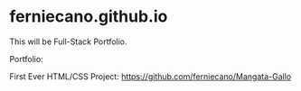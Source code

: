 # ferniecano.github.io
This will be Full-Stack Portfolio.


Portfolio: 

First Ever HTML/CSS Project:
https://github.com/ferniecano/Mangata-Gallo